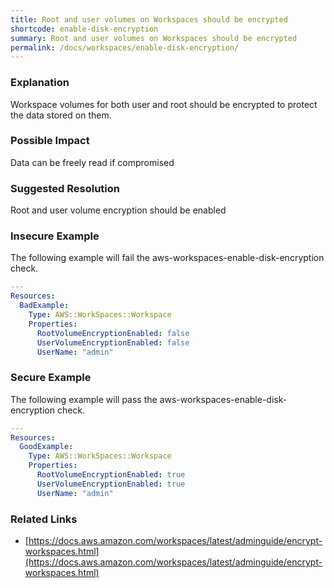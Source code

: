 ```yaml
---
title: Root and user volumes on Workspaces should be encrypted
shortcode: enable-disk-encryption
summary: Root and user volumes on Workspaces should be encrypted 
permalink: /docs/workspaces/enable-disk-encryption/
---
```


### Explanation

Workspace volumes for both user and root should be encrypted to protect the data stored on them.

### Possible Impact
Data can be freely read if compromised

### Suggested Resolution
Root and user volume encryption should be enabled


### Insecure Example

The following example will fail the aws-workspaces-enable-disk-encryption check.

```yaml
---
Resources:
  BadExample:
    Type: AWS::WorkSpaces::Workspace
    Properties: 
      RootVolumeEncryptionEnabled: false
      UserVolumeEncryptionEnabled: false
      UserName: "admin"

```



### Secure Example

The following example will pass the aws-workspaces-enable-disk-encryption check.

```yaml
---
Resources:
  GoodExample:
    Type: AWS::WorkSpaces::Workspace
    Properties:
      RootVolumeEncryptionEnabled: true
      UserVolumeEncryptionEnabled: true
      UserName: "admin"

```




### Related Links


- [https://docs.aws.amazon.com/workspaces/latest/adminguide/encrypt-workspaces.html](https://docs.aws.amazon.com/workspaces/latest/adminguide/encrypt-workspaces.html)



